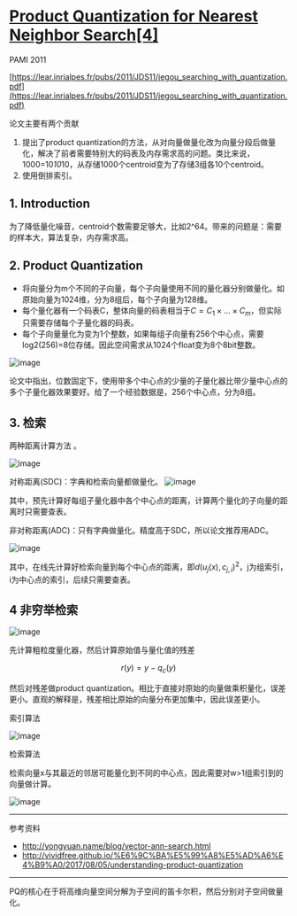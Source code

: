 # [Product Quantization for Nearest Neighbor Search[4]](https://github.com/egolearner/paper-note/issues/19)

PAMI 2011

[https://lear.inrialpes.fr/pubs/2011/JDS11/jegou_searching_with_quantization.pdf](https://lear.inrialpes.fr/pubs/2011/JDS11/jegou_searching_with_quantization.pdf)

论文主要有两个贡献

1. 提出了product quantization的方法，从对向量做量化改为向量分段后做量化，解决了前者需要特别大的码表及内存需求高的问题。类比来说，1000=10*10*10，从存储1000个centroid变为了存储3组各10个centroid。
2. 使用倒排索引。

## 1. Introduction

为了降低量化噪音，centroid个数需要足够大，比如2^64。带来的问题是：需要的样本大，算法复杂，内存需求高。

## 2. Product Quantization

- 将向量分为m个不同的子向量，每个子向量使用不同的量化器分别做量化。如原始向量为1024维，分为8组后，每个子向量为128维。
- 每个量化器有一个码表C，整体向量的码表相当于$C = C_1 \times ... \times C_m$，但实际只需要存储每个子量化器的码表。
- 每个子向量量化为变为1个整数，如果每组子向量有256个中心点，需要log2(256)=8位存储。因此空间需求从1024个float变为8个8bit整数。

![image](https://user-images.githubusercontent.com/45122959/97783755-b7775580-1bd4-11eb-9f2a-823ab898f82a.png)

论文中指出，位数固定下，使用带多个中心点的少量的子量化器比带少量中心点的多个子量化器效果要好。给了一个经验数据是，256个中心点，分为8组。

## 3. 检索

两种距离计算方法 。

![image](https://user-images.githubusercontent.com/45122959/97783763-be9e6380-1bd4-11eb-983a-ec3bf800dfaf.png)


对称距离(SDC)：字典和检索向量都做量化。
![image](https://user-images.githubusercontent.com/45122959/97783770-ce1dac80-1bd4-11eb-930d-ccee0c9eaa3a.png)

其中，预先计算好每组子量化器中各个中心点的距离，计算两个量化的子向量的距离时只需要查表。

非对称距离(ADC)：只有字典做量化。精度高于SDC，所以论文推荐用ADC。

![image](https://user-images.githubusercontent.com/45122959/97783774-d4ac2400-1bd4-11eb-8719-47d65aa9b7a2.png)

其中，在线先计算好检索向量到每个中心点的距离，即$d(u_j(x), c_{j,i})^2$，j为组索引，i为中心点的索引，后续只需要查表。

## 4 非穷举检索

![image](https://user-images.githubusercontent.com/45122959/97783780-e097e600-1bd4-11eb-917f-cffc765c9285.png)

先计算粗粒度量化器，然后计算原始值与量化值的残差

$$r(y) = y - q_c(y)$$

然后对残差做product quantization。相比于直接对原始的向量做乘积量化，误差更小。直观的解释是，残差相比原始的向量分布更加集中，因此误差更小。

索引算法

![image](https://user-images.githubusercontent.com/45122959/97783790-eb527b00-1bd4-11eb-990c-c82d7871a6c0.png)

检索算法

检索向量x与其最近的邻居可能量化到不同的中心点，因此需要对w>1组索引到的向量做计算。

![image](https://user-images.githubusercontent.com/45122959/97783794-f0172f00-1bd4-11eb-8718-fea75998a952.png)


---

参考资料
* http://yongyuan.name/blog/vector-ann-search.html
* http://vividfree.github.io/%E6%9C%BA%E5%99%A8%E5%AD%A6%E4%B9%A0/2017/08/05/understanding-product-quantization

---

PQ的核心在于将高维向量空间分解为子空间的笛卡尔积，然后分别对子空间做量化。